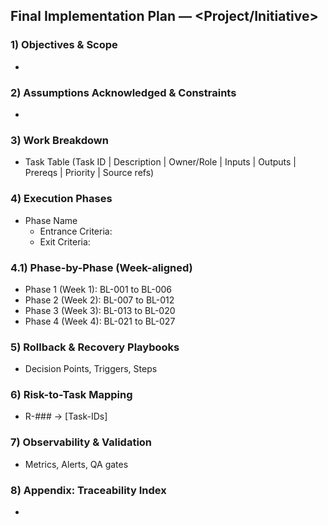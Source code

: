 ## Final Implementation Plan — <Project/Initiative>

### 1) Objectives & Scope
- 

### 2) Assumptions Acknowledged & Constraints
- 

### 3) Work Breakdown
- Task Table (Task ID | Description | Owner/Role | Inputs | Outputs | Prereqs | Priority | Source refs)

### 4) Execution Phases
- Phase Name
  - Entrance Criteria: 
  - Exit Criteria: 

### 4.1) Phase-by-Phase (Week-aligned)
- Phase 1 (Week 1): BL-001 to BL-006
- Phase 2 (Week 2): BL-007 to BL-012
- Phase 3 (Week 3): BL-013 to BL-020
- Phase 4 (Week 4): BL-021 to BL-027

### 5) Rollback & Recovery Playbooks
- Decision Points, Triggers, Steps

### 6) Risk-to-Task Mapping
- R-### → [Task-IDs]

### 7) Observability & Validation
- Metrics, Alerts, QA gates

### 8) Appendix: Traceability Index
- 

<!-- Reporting Rules: Every task must have at least one Source reference. Keep commands idempotent and safe. -->

